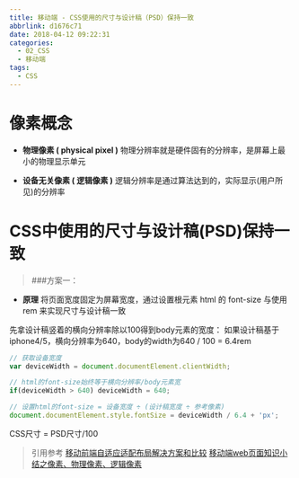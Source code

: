 ```yaml
---
title: 移动端 - CSS使用的尺寸与设计稿（PSD）保持一致
abbrlink: d1676c71
date: 2018-04-12 09:22:31
categories:
  - 02_CSS
  - 移动端
tags:
  - CSS
---
```


# 像素概念

- **物理像素 ( physical pixel )**
物理分辨率就是硬件固有的分辨率，是屏幕上最小的物理显示单元

- **设备无关像素 ( 逻辑像素 )**
逻辑分辨率是通过算法达到的，实际显示(用户所见)的分辨率

# CSS中使用的尺寸与设计稿(PSD)保持一致

>###方案一：
- **原理**
将页面宽度固定为屏幕宽度，通过设置根元素 html 的 font-size 与使用 rem 来实现尺寸与设计稿一致

先拿设计稿竖着的横向分辨率除以100得到body元素的宽度：
如果设计稿基于iphone4/5，横向分辨率为640，body的width为640 / 100 = 6.4rem
``` javascript
// 获取设备宽度
var deviceWidth = document.documentElement.clientWidth;

// html的font-size始终等于横向分辨率/body元素宽
if(deviceWidth > 640) deviceWidth = 640;

// 设置html的font-size = 设备宽度 ÷ (设计稿宽度 ÷ 参考像素)
document.documentElement.style.fontSize = deviceWidth / 6.4 + 'px';
```
CSS尺寸 = PSD尺寸/100


>引用参考
>[移动前端自适应适配布局解决方案和比较](http://caibaojian.com/mobile-responsive-example.html)
>[移动端web页面知识小结之像素、物理像素、逻辑像素](https://blog.csdn.net/aiolos1111/article/details/51880223)
